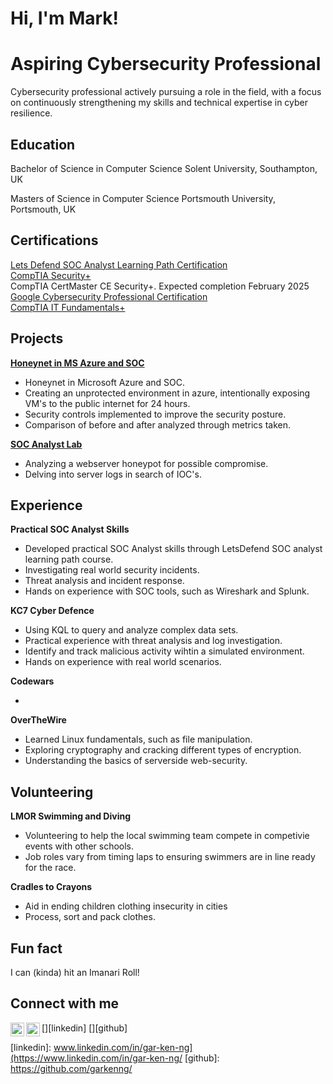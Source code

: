 <h1>Hi, I'm Mark!</h1> 
<h1> Aspiring Cybersecurity Professional</h1>
Cybersecurity professional actively pursuing a role in the field, with a focus on continuously strengthening my skills and technical expertise in cyber resilience.

<h2>Education</h2>

Bachelor of Science in Computer Science
Solent University, Southampton, UK

Masters of Science in Computer Science
Portsmouth University, Portsmouth, UK

<h2>Certifications</h2>
<a href="https://app.letsdefend.io//certificate/show/3dc2a66f-593a-4a10-8e3f-f73cb326dcfb">Lets Defend SOC Analyst Learning Path Certification</a><br>
<a href="https://www.credly.com/badges/e900bcc2-1d03-4d40-8317-d1600c16f143/public_url">CompTIA Security+</a> <br> 
CompTIA CertMaster CE Security+. Expected completion February 2025<br>
<a href="https://www.credly.com/badges/0124c198-11af-4502-bee6-e4c679cc02bd/public_url">Google Cybersecurity Professional Certification</a><br>
<a href="https://www.credly.com/badges/887f80c5-b69c-4662-b7f2-9a8fb4454b64/public_url">CompTIA IT Fundamentals+<br></a>


<h2>Projects</h2>
<b><a href="https://github.com/garkenng/Honeynet-in-MS-Azure-and-SOC">Honeynet in MS Azure and SOC</a></b>
<ul>
  <li>Honeynet in Microsoft Azure and SOC.</li>
  <li>Creating an unprotected environment in azure, intentionally exposing VM's to the public internet for 24 hours.</li>
  <li>Security controls implemented to improve the security posture.</li>
  <li>Comparison of before and after analyzed through metrics taken.</li>
</ul>
<b><a href="https://github.com/garkenng/SOC-Analyst-Lab---Hammered">SOC Analyst Lab</a></b>
<ul>
  <li>Analyzing a webserver honeypot for possible compromise.</li>
  <li>Delving into server logs in search of IOC's.</li>
</ul>

<h2>Experience</h2>
<b>Practical SOC Analyst Skills</b><br>
<ul>
  <li>Developed practical SOC Analyst skills through LetsDefend SOC analyst learning path course.</li>
  <li>Investigating real world security incidents.</li>
  <li>Threat analysis and incident response.</li>
  <li>Hands on experience with SOC tools, such as Wireshark and Splunk.</li>
</ul>  

<b>KC7 Cyber Defence</b>
<ul>
  <li>Using KQL to query and analyze complex data sets.</li>
  <li>Practical experience with threat analysis and log investigation.</li>
  <li>Identify and track malicious activity wihtin a simulated environment.</li>
  <li>Hands on experience with real world scenarios.</li>
</ul>
<b>Codewars</b>
<ul>
  <li></li>
</ul>
<b>OverTheWire</b>
<ul>
  <li>Learned Linux fundamentals, such as file manipulation.</li>
  <li>Exploring cryptography and cracking different types of encryption.</li>
  <li>Understanding the basics of serverside web-security.</li>
</ul>

<h2>Volunteering</h2>
<b>LMOR Swimming and Diving</b>
<ul>
  <li>Volunteering to help the local swimming team compete in competivie events with other schools.</li>
  <li>Job roles vary from timing laps to ensuring swimmers are in line ready for the race.</li>
</ul>
<b>Cradles to Crayons</b>
<ul>
  <li>Aid in ending children clothing insecurity in cities</li>
  <li>Process, sort and pack clothes.</li>
</ul>

<h2>Fun fact </h2>
I can (kinda) hit an Imanari Roll! 

<h2>Connect with me</h2>

[<img align="left" alt="GarKenNg | LinkedIn" width="22px" src="https://cdn.jsdelivr.net/npm/simple-icons@v3/icons/linkedin.svg" />][linkedin]
[<img align="left" alt="GarKenNg | GitHub" width="22px" src="https://cdn.jsdelivr.net/npm/simple-icons@v3/icons/github.svg" />][github]

[linkedin]: www.linkedin.com/in/gar-ken-ng](https://www.linkedin.com/in/gar-ken-ng/
[github]: https://github.com/garkenng/
